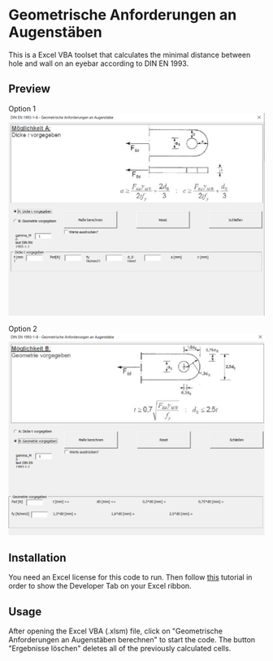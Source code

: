 # Geometrische Anforderungen an Augenstäben

This is a Excel VBA toolset that calculates the minimal distance between hole and wall on an eyebar according to DIN EN 1993.

## Preview

Option 1
![option 1](https://github.com/doughtyphilipe/Geometrische-Anforderungen-an-Augenst-be/blob/main/Moeglichkeit1.PNG)

Option 2
![option 2](https://github.com/doughtyphilipe/Geometrische-Anforderungen-an-Augenst-be/blob/main/Moeglichkeit2.PNG)


## Installation

You need an Excel license for this code to run. Then follow [this](https://www.excelcampus.com/vba/enable-developer-tab/) tutorial in order to show the Developer Tab on your Excel ribbon.

## Usage

After opening the Excel VBA (.xlsm) file, click on "Geometrische Anforderungen an Augenstäben berechnen" to start the code. The button "Ergebnisse löschen" deletes all of the previously calculated cells.
